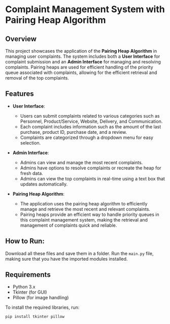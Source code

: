 # Complaint Management System with Pairing Heap Algorithm

## Overview

This project showcases the application of the **Pairing Heap Algorithm** in managing user complaints. The system includes both a **User Interface** for complaint submission and an **Admin Interface** for managing and resolving complaints. Pairing heaps are used for efficient handling of the priority queue associated with complaints, allowing for the efficient retrieval and removal of the top complaints.

## Features

- **User Interface**:
  - Users can submit complaints related to various categories such as Personnel, Product/Service, Website, Delivery, and Communication.
  - Each complaint includes information such as the amount of the last purchase, product ID, purchase date, and a review.
  - Complaints are categorized through a dropdown menu for easy selection.

- **Admin Interface**:
  - Admins can view and manage the most recent complaints.
  - Admins have options to resolve complaints or recreate the heap for fresh data.
  - Admins can view the top complaints in real-time using a text box that updates automatically.

- **Pairing Heap Algorithm**:
  - The application uses the pairing heap algorithm to efficiently manage and retrieve the most recent and relevant complaints.
  - Pairing heaps provide an efficient way to handle priority queues in this complaint management system, making the retrieval and management of complaints quick and reliable.

## How to Run:

Download all these files and save them in a folder. Run the `main.py` file, making sure that you have the imported modules installed.

## Requirements

- Python 3.x
- Tkinter (for GUI)
- Pillow (for image handling)

To install the required libraries, run:

```bash
pip install tkinter pillow
```

